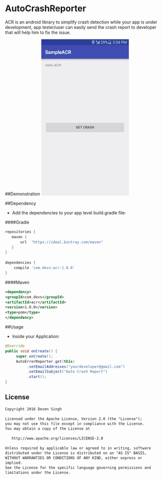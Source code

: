 # AutoCrashReporter

ACR is an android library to simplify crash detection while your app is under development, app tester/user can easily send the crash report to developer that will help him to fix the issue.

##Demonstration
![ACR Demo](/assets/acr_demo.gif)

##Dependency
- Add the dependencies to your app level build.gradle file:

####Gradle
```gradle
repositories {
   maven {
       url  "https://ideal.bintray.com/maven"
   }
}

dependencies {
    compile 'com.devs:acr:1.0.0'
}
```
####Maven
```xml
<dependency>
<groupId>com.devs</groupId>
<artifactId>acr</artifactId>
<version>1.0.0</version>
<type>pom</type>
</dependency>
```

##Usage
- Inside your Application:
```java
@Override
public void onCreate() {
     super.onCreate();
     AutoErrorReporter.get(this)
          .setEmailAddresses("yourdeveloper@gmail.com")
          .setEmailSubject("Auto Crash Report")
          .start();
}

```

## License
```
Copyright 2016 Deven Singh

Licensed under the Apache License, Version 2.0 (the "License");
you may not use this file except in compliance with the License.
You may obtain a copy of the License at

   http://www.apache.org/licenses/LICENSE-2.0

Unless required by applicable law or agreed to in writing, software
distributed under the License is distributed on an "AS IS" BASIS,
WITHOUT WARRANTIES OR CONDITIONS OF ANY KIND, either express or implied.
See the License for the specific language governing permissions and
limitations under the License.
```